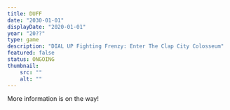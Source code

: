 ```yaml
---
title: DUFF	
date: "2030-01-01"
displayDate: "2020-01-01"
year: "20??"
type: game
description: "DIAL UP Fighting Frenzy: Enter The Clap City Colosseum"
featured: false
status: ONGOING
thumbnail:
    src: ""
    alt: ""
---
```


More information is on the way!
